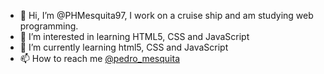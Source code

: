 - 👋 Hi, I’m @PHMesquita97, I work on a cruise ship and am studying web programming.
- 👀 I’m interested in learning HTML5, CSS and JavaScript
- 🌱 I’m currently learning html5, CSS and JavaScript
- 📫 How to reach me [@pedro_mesquita](https://www.instagram.com/pedro_mesquita97/)

<!---
PHMesquita97/PHMesquita97 is a ✨ special ✨ repository because its `README.md` (this file) appears on your GitHub profile.
You can click the Preview link to take a look at your changes.
--->
